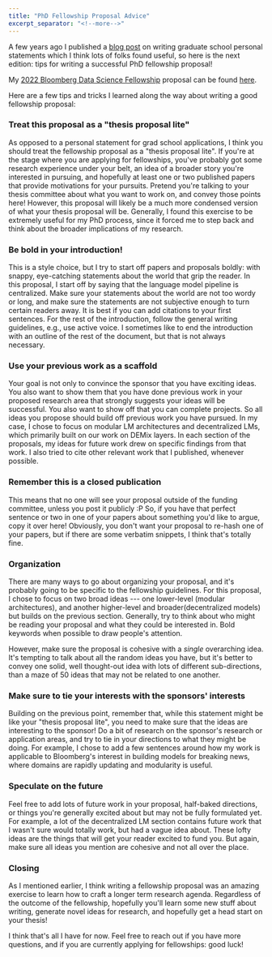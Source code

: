 ```yaml
---
title: "PhD Fellowship Proposal Advice"
excerpt_separator: "<!--more-->"
---
```


A few years ago I published a [blog post](https://suchin.io/personal-statement-advice/) on writing graduate school personal statements which I think lots of folks found useful, so here is the next edition: tips for writing a successful PhD fellowship proposal!

My [2022 Bloomberg Data Science Fellowship](https://www.bloomberg.com/company/values/tech-at-bloomberg/data-science/academic-engagement-programs/data-science-ph-d-fellowship/) proposal can be found <a href="https://suchin.io/assets/bloomberg_fellowship_statement.pdf">here</a>. 

Here are a few tips and tricks I learned along the way about writing a good fellowship proposal:

### Treat this proposal as a "thesis proposal lite"

As opposed to a personal statement for grad school applications, I think you should treat the fellowship proposal as a "thesis proposal lite". If you're at the stage where you are applying for fellowships, you've probably got some research experience under your belt, an idea of a broader story you're interested in pursuing, and hopefully at least one or two published papers that provide motivations for your pursuits. Pretend you're talking to your thesis committee about what you want to work on, and convey those points here! However, this proposal will likely be a much more condensed version of what your thesis proposal will be. Generally, I found this exercise to be extremely useful for my PhD process, since it forced me to step back and think about the broader implications of my research.

### Be bold in your introduction!

This is a style choice, but I try to start off papers and proposals boldly: with snappy, eye-catching statements about the world that grip the reader.  In this proposal, I start off by saying that the language model pipeline is centralized. Make sure your statements about the world are not too wordy or long, and make sure the statements are not subjective enough to turn certain readers away. It is best if you can add citations to your first sentences. For the rest of the introduction, follow the general writing guidelines, e.g., use active voice. I sometimes like to end the introduction with an outline of the rest of the document, but that is not always necessary.

### Use your previous work as a scaffold

Your goal is not only to convince the sponsor that you have exciting ideas. You also want to show them that you have done previous work in your proposed research area that strongly suggests your ideas will be successful. You also want to show off that you can complete projects. So all ideas you propose should build off previous work you have pursued. In my case, I chose to focus on modular LM architectures and decentralized LMs, which primarily built on our work on DEMix layers. In each section of the proposals, my ideas for future work drew on specific findings from that work. I also tried to cite other relevant work that I published, whenever possible.

### Remember this is a closed publication

This means that no one will see your proposal outside of the funding committee, unless you post it publicly :P So, if you have that perfect sentence or two in one of your papers about something you'd like to argue, copy it over here! Obviously, you don't want your proposal to re-hash one of your papers, but if there are some verbatim snippets, I think that's totally fine.

### Organization

There are many ways to go about organizing your proposal, and it's probably going to be specific to the fellowship guidelines. For this proposal, I chose to focus on two broad ideas --- one lower-level (modular architectures), and another higher-level and broader(decentralized models) but builds on the previous section. Generally, try to think about who might be reading your proposal and what they could be interested in. Bold keywords when possible to draw people's attention.

However, make sure the proposal is cohesive with a *single* overarching idea. It's tempting to talk about all the random ideas you have, but it's better to convey one solid, well thought-out idea with lots of different sub-directions, than a maze of 50 ideas that may not be related to one another.

### Make sure to tie your interests with the sponsors' interests

Building on the previous point, remember that, while this statement might be like your "thesis proposal lite", you need to make sure that the ideas are interesting to the sponsor! Do a bit of research on the sponsor's research or application areas, and try to tie in your directions to what they might be doing. For example, I chose to add a few sentences around how my work is applicable to Bloomberg's interest in building models for breaking news, where domains are rapidly updating and modularity is useful.


### Speculate on the future

Feel free to add lots of future work in your proposal, half-baked directions, or things you're generally excited about but may not be fully formulated yet. For example, a lot of the decentralized LM section contains future work that I wasn't sure would totally work, but had a vague idea about. These lofty ideas are the things that will get your reader excited to fund you. But again, make sure all ideas you mention are cohesive and not all over the place.

### Closing

As I mentioned earlier, I think writing a fellowship proposal was an amazing exercise to learn how to craft a longer term research agenda. Regardless of the outcome of the fellowship, hopefully you'll learn some new stuff about writing, generate novel ideas for research, and hopefully get a head start on your thesis!

I think that's all I have for now. Feel free to reach out if you have more questions, and if you are currently applying for fellowships: good luck!
